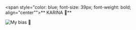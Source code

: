 <span style="color: blue; font-size: 39px; font-weight: bold; align="center"">** KARINA 💙**</span>



![My bias 💙](https://pbs.twimg.com/media/GA9gCO0a0AAzq5q?format=jpg&name=medium)

<!---
[LeetCode Stats](https://leetcode.com/thiphucthinh/)
![Leetcode Stats](https://leetcard.jacoblin.cool/thiphucthinh?theme=light)

- 👋 Hi, I’m @thiphucthinh
- 👀 I’m interested in ...
- 🌱 I’m currently learning ...
- 💞️ I’m looking to collaborate on ...
- 📫 How to reach me ...
-->

<!---
thiphucthinh/thiphucthinh is a ✨ special ✨ repository because its `README.md` (this file) appears on your GitHub profile.
You can click the Preview link to take a look at your changes.
--->
